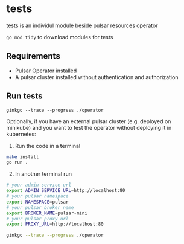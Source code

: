 # tests

tests is an individul module beside pulsar resources operator

`go mod tidy` to download modules for tests


## Requirements
- Pulsar Operator installed
- A pulsar cluster installed without authentication and authorization


## Run tests

`ginkgo --trace --progress ./operator`

Optionally, if you have an external pulsar cluster (e.g. deployed on minikube) and you want to test the operator without deploying it in kubernetes:

1. Run the code in a terminal

```bash
make install
go run .
```

2. In another terminal run

```bash
# your admin service url
export ADMIN_SERVICE_URL=http://localhost:80
# your pulsar namespace
export NAMESPACE=pulsar
# your pulsar broker name
export BROKER_NAME=pulsar-mini
# your pulsar proxy url
export PROXY_URL=http://localhost:80

ginkgo --trace --progress ./operator
```
